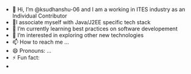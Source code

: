 - 👋 Hi, I’m @ksudhanshu-06 and I am a working in ITES industry as an Individual Contributor
- 👋I associate myself with Java/J2EE specific tech stack
- 🌱 I’m currently learning best practices on software developement  
- 👀 I’m interested in exploring other new technologies 
- 📫 How to reach me ...
- 😄 Pronouns: ...
- ⚡ Fun fact:
- 

<!---
ksudhanshu-06/ksudhanshu-06 is a ✨ special ✨ repository because its `README.md` (this file) appears on your GitHub profile.
You can click the Preview link to take a look at your changes.
--->
